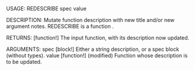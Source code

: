 USAGE:
     REDESCRIBE spec value 

DESCRIPTION:
     Mutate function description with new title and/or new argument notes.
     REDESCRIBE is a function .

RETURNS: [function!]
    The input function, with its description now updated.

ARGUMENTS:
    spec [block!]
        Either a string description, or a spec block (without types).
    value [function!]
        (modified) Function whose description is to be updated.
